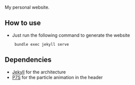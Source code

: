 My personal website.

How to use
------------
 
 * Just run the following command to generate the website

        bundle exec jekyll serve


Dependencies
---
-  [Jekyll](https://jekyllrb.com/) for the architecture
-  [P7S](https://github.com/DonoSybrix/P7S) for the particle animation in the header